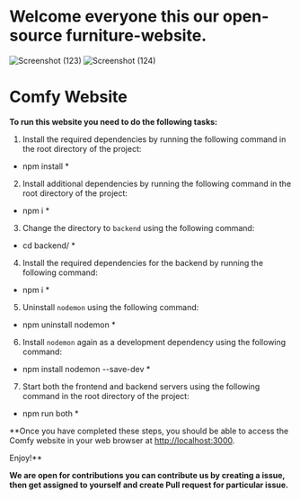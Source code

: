 ﻿# Welcome everyone this our open-source furniture-website.
![Screenshot (123)](https://user-images.githubusercontent.com/108757431/223523858-1d5ababb-e6fc-49b5-9c73-5c640309310f.png)
![Screenshot (124)](https://user-images.githubusercontent.com/108757431/223523951-10998606-12ee-4c49-8aab-a6797a788db1.png)

# Comfy Website

**To run this website you need to do the following tasks:**

1. Install the required dependencies by running the following command in the root directory of the project:

* npm install *


2. Install additional dependencies by running the following command in the root directory of the project:

* npm i *


3. Change the directory to `backend` using the following command:

* cd backend/ *


4. Install the required dependencies for the backend by running the following command:

* npm i *


5. Uninstall `nodemon` using the following command:

* npm uninstall nodemon *


6. Install `nodemon` again as a development dependency using the following command:

* npm install nodemon --save-dev *


7. Start both the frontend and backend servers using the following command in the root directory of the project:

* npm run both *



**Once you have completed these steps, you should be able to access the Comfy website in your web browser at [http://localhost:3000](http://localhost:3000).

Enjoy!**



**We are open for contributions you can contribute us by creating a issue, then get assigned  to yourself and create Pull request for particular issue.**
